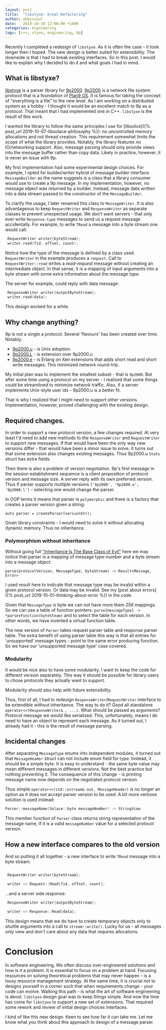 ```yaml
---
layout: post
title:  "libstyxe: Great Refactoring"
author: abbyssoul
date:   2019-10-30 12:00:00 +1000
categories: engineering
tags: [c++, styxe, engineering, 9p]
---
```


Recently I completed a redesign of `libstyxe`. As it is often the case - it took longer then I hoped. The new design is better suited for extensibility. The downside is that I had to break existing interfaces. So in this post, I would like to explain why I decided to do it and what goals I had in mind.

## What is libstyxe?
[libstyxe][libstyxe-git] is a parser library for [9p2000][9p-protocol]. [9p2000](http://9p.cat-v.org/) is a network file system protocol that is a foundation of [Plan9 OS](https://9p.io/plan9/). It is famous for taking the concept of "everything is a file" to the new level.
As I am working on a distributed system as a hobby - I thought it would be an excellent match to 9p as a protocol. That meant that I had implemented one in C++. `libstyxe` is the result of this work.

I wanted the library to follow the same principles I use for [libsolce]({% post_url 2019-10-07-libsolace-philosophy %}): no uncontrolled memory allocations and not thread creation.
This requirement somewhat limits the scope of what the library provides. Notably, the library features no IO/networking support. Also, message parsing should only provide views into the message buffer rather than copy data. Likely in practice, however, it is never an issue with 9p.

My first implementation had some experimental design choices. For example, I opted for builder/writer hybrid of message builder interface.
`MessageBuilder` as the name suggests is a class that a library consumer would use to create a 9p message. In my implementation, however, no message object was returned by a builder. Instead, message data written into a data stream passed to the constructor of the `MessageBuilder`.

To clarify the usage, I later renamed this class to `MessageWriter`. It is also advantageous to keep `RequestWriter` and `ResponseWriter` as separate classes to prevent unexpected usage. We don't want servers - that only ever write `Response-type` messages to send us a request message accidentally.
For example, to write `TRead` a message into a byte stream one would call:

```c++
 RequestWriter writer{byteStream};
 writer.read(fid, offset, count);
```
Notice how the type of the message is defined by a class used. `RequestWriter` in the example produces a `request`. Call to  `RequestWriter::read` writes a _read-request_ message without creating an intermediate object. In that sense, it is a mapping of input arguments into a byte stream with some extra information about the message type.

The server for example, could reply with data message:
```c++
 ResponseWriter writer{outputByteStream};
 writer.read(data);
```

This design worked for a while.

## Why change anything?
9p is not a single a protocol. Several 'flavours' has been created over time. Notably:
- [9p2000.u](https://ericvh.github.io/9p-rfc/rfc9p2000.u.html) - is Unix adoption.
- [9p2000.L](https://github.com/chaos/diod/blob/master/protocol.md) - is extension over 9p2000.u
- [9p2000.e](https://github.com/cloudozer/ling/blob/master/doc/9p2000e.md) - is Erlang on Xen extensions that adds short read and short write messages. This minimized network round-trip.

My initial plan was to implement the smallest subset - that is `9p2000`. But after some time using a protocol on my server - I realized that some things could be streamlined to minimize network traffic. Also, if a server implements Unix-style user ids - 9p2000.u is a better fit.

That is why I realized that I might need to support other versions. Implementation, however, proved challenging with the existing design.

## Required changes.
In order to support a new protocol version, a few changes required. At very least I'd need to add new methods to the `ResponseWriter` and `RequestWriter` to support new messages.
If that would have been the only way new versions differ - that would have been a minor issue to solve.
It turns out that some extension also changes existing messages. Thus 9p2000.u `Stats` struct has extra fields.

Then there is also a problem of version negotiation. 9p's first message in the session establishment sequence is a client proposition of protocol version and message size.
A server reply with its own preferred version. Thus if parser supports multiple versions `['9p2000', '9p2000.e', '9p2000.l']` - selecting one would change the parser.

In OOP terms it means that parser is `polymorphic` and there is a factory that creates a parser version given a string:
```
auto parser = createParser(versionStr);
```

Given library constraints - I would need to solve it without allocating dynamic memory. Thus no inheritance.

### Polymorphism without inheritance
Without going full ["Inheritance Is The Base Class of Evil"](https://sean-parent.stlab.cc/papers-and-presentations/#inheritance-is-the-base-class-of-evil) here
we may notice that parser is a mapping of message type-number and a byte stream into a message object:
```
parse(protocolVersion, MessageType, byteStream) -> Result<Message, Error>
```
I used result here to indicate that message type may be invalid within a given protocol version. Or data may be invalid. See my [post about errors]({% post_url 2019-10-01-thinking-about-error %}) in the code.

Given that `MessageType` is byte we can not have more them _256_ mappings. So we can use a table of function pointers: `parse[messageType] -> *parserFunction(byteSteam)` and to select
the table for each version. In other words, we have invented a virtual function table.

The new version of `Parser` takes request parser table and response parser table. The extra benefit of using parser table this way is that all entries for 'unsupported' message types - point to
the same error producing function. So we have our 'unsupported message type' case covered.



### Modularity

It would be nice also to have some modularity. I want to keep the code for different version separately. This way it should be possible for library users to chose protocols
they actually want to support.

Modularity should also help with future extensibility.

Thus, first of all, I had to redesign `ResponseWriter`/`RequestWriter` interface to be extendible without inheritance.
The way to do it? Good all standalone `operator<<(ResponseWriter& , ...)`. What should be passed as arguments? Protocol message we would like serialized.
This, unfortunately, means I do need to have an object to represent each message. As it turned out, I already had it - this is the result of message parsing.



## Incidental changes
After separating `MessageType` enums into independent modules, it turned out that `MessageHeader` struct can not include enum field for type. Instead, it should be a simple byte.
It is easy to understand - the same byte value may mean different messages in different versions. Not the best practice but nothing preventing it.
The consequence of this change - is printing message name now depends on the negotiated protocol version.

Thus simple `operator<<(std::ostream& out, MessageHeader)` is no longer an option as it does not accept parser version to be used.
A bit more verbose solution is used instead:
```c++
Parser::messageName(Solace::byte messageNumber) -> StringView
```
This member function of `Parser` class returns string representation of the message name, if it is a valid `messageNumber` value for a selected protocol version.

## How a new interface compares to the old version

And so putting it all together - a new interface to write `TRead` message into a byte stream:

```c++

 RequestWriter writer{byteStream};

 writer << Request::Read{fid, offset, count};
```

...and a server side response:
```c++
 ResponseWriter writer{outputByteStream};

 writer << Response::Read{data};
```

This design means that we do have to create temporary objects only to shuttle arguments into a call to `stream::write()`. Lucky for us - all messages only view and don't care about any data that requires allocations.



# Conclusion
In software engineering, We often discuss over-engineered solutions and how is it a problem. It is essential to focus on a problem at hand.
Focusing resources on solving theoretical problems that may never happen - is a lousy resource management strategy. At the same time,
it is crucial not to designs yourself in a corner such that when requirements change - your code can evolve. Walking this path - is what the art of software engineering is about.
`libstyxe` design goal was to keep things simple. And now the time has come for `libstyxe` to support a new set of extensions. That required some rework and review of initial design choices interfaces.

I kind of like this new design. Keen to see how far it can take me.
Let me know what you think about this approach to design of a message parser.


[9p-impl]: http://9p.cat-v.org/implementations
[9p-protocol]: https://en.wikipedia.org/wiki/9P_(protocol)
[plan9-wiki]: https://en.wikipedia.org/wiki/Plan_9_from_Bell_Labs
[libstyxe-git]: https://github.com/abbyssoul/libstyxe
